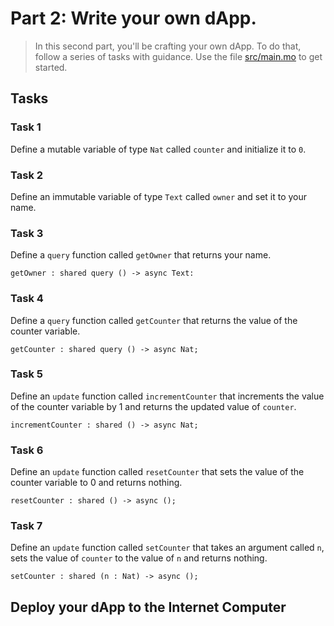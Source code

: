 # Part 2: Write your own dApp.
> In this second part, you'll be crafting your own dApp. To do that, follow a series of tasks with guidance. Use the file [src/main.mo](../src/main.mo) to get started.

## Tasks
### Task 1 
Define a mutable variable of type `Nat` called `counter` and initialize it to `0`.
### Task 2
Define an immutable variable of type `Text` called `owner` and set it to your name.
### Task 3
Define a `query` function called `getOwner` that returns your name.
```
getOwner : shared query () -> async Text:
```
### Task 4 
Define a `query` function called `getCounter` that returns the value of the counter variable.
```
getCounter : shared query () -> async Nat;
```
### Task 5
Define an `update` function called `incrementCounter` that increments the value of the counter variable by 1 and returns the updated value of `counter`.
```
incrementCounter : shared () -> async Nat;
```
### Task 6
Define an `update` function called `resetCounter` that sets the value of the counter variable to 0 and returns nothing.
```
resetCounter : shared () -> async ();
```
### Task 7
Define an `update` function called `setCounter` that takes an argument called `n`, sets the value of `counter` to the value of `n` and returns nothing.
```
setCounter : shared (n : Nat) -> async ();
```
## Deploy your dApp to the Internet Computer